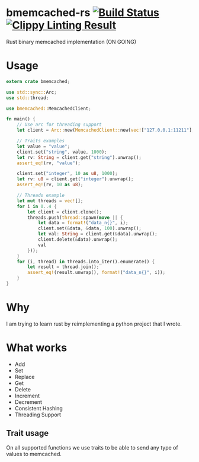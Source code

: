 # bmemcached-rs [![Build Status](https://travis-ci.org/jaysonsantos/bmemcached-rs.svg?branch=master)](https://travis-ci.org/jaysonsantos/bmemcached-rs) [![Clippy Linting Result](https://clippy.bashy.io/github/jaysonsantos/bmemcached-rs/master/badge.svg)](https://clippy.bashy.io/github/jaysonsantos/bmemcached-rs/master/log)
Rust binary memcached implementation (ON GOING)

# Usage
```rust
extern crate bmemcached;

use std::sync::Arc;
use std::thread;

use bmemcached::MemcachedClient;

fn main() {
    // Use arc for threading support
    let client = Arc::new(MemcachedClient::new(vec!["127.0.0.1:11211"], 5).unwrap());

    // Traits examples
    let value = "value";
    client.set("string", value, 1000);
    let rv: String = client.get("string").unwrap();
    assert_eq!(rv, "value");

    client.set("integer", 10 as u8, 1000);
    let rv: u8 = client.get("integer").unwrap();
    assert_eq!(rv, 10 as u8);

    // Threads example
    let mut threads = vec![];
    for i in 0..4 {
        let client = client.clone();
        threads.push(thread::spawn(move || {
            let data = format!("data_n{}", i);
            client.set(&data, &data, 100).unwrap();
            let val: String = client.get(&data).unwrap();
            client.delete(&data).unwrap();
            val
        }));
    }
    for (i, thread) in threads.into_iter().enumerate() {
        let result = thread.join();
        assert_eq!(result.unwrap(), format!("data_n{}", i));
    }
}
```

# Why
I am trying to learn rust by reimplementing a python project that I wrote.

# What works
* Add
* Set
* Replace
* Get
* Delete
* Increment
* Decrement
* Consistent Hashing
* Threading Support

## Trait usage
On all supported functions we use traits to be able to send any type of values to memcached.
